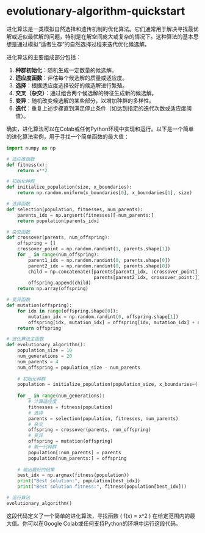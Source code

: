 # evolutionary-algorithm-quickstart
进化算法是一类模拟自然选择和遗传机制的优化算法。它们通常用于解决寻找最优解或近似最优解的问题，特别是在解空间庞大或复杂的情况下。这种算法的基本思想是通过模拟“适者生存”的自然选择过程来迭代优化候选解。

进化算法的主要组成部分包括：
1. **种群初始化**：随机生成一定数量的候选解。
2. **适应度函数**：评估每个候选解的质量或适应度。
3. **选择**：根据适应度选择较好的候选解进行繁殖。
4. **交叉（杂交）**：通过组合两个候选解的特征生成新的候选解。
5. **变异**：随机改变候选解的某些部分，以增加种群的多样性。
6. **迭代**：重复上述步骤直到满足停止条件（如达到指定的迭代次数或适应度阈值）。

确实，进化算法可以在Colab或任何Python环境中实现和运行。以下是一个简单的进化算法实例，用于寻找一个简单函数的最大值：

```python
import numpy as np

# 适应度函数
def fitness(x):
    return x**2

# 初始化种群
def initialize_population(size, x_boundaries):
    return np.random.uniform(x_boundaries[0], x_boundaries[1], size)

# 选择函数
def selection(population, fitnesses, num_parents):
    parents_idx = np.argsort(fitnesses)[-num_parents:]
    return population[parents_idx]

# 杂交函数
def crossover(parents, num_offspring):
    offspring = []
    crossover_point = np.random.randint(1, parents.shape[1])
    for _ in range(num_offspring):
        parent1_idx = np.random.randint(0, parents.shape[0])
        parent2_idx = np.random.randint(0, parents.shape[0])
        child = np.concatenate([parents[parent1_idx, :crossover_point],
                                parents[parent2_idx, crossover_point:]])
        offspring.append(child)
    return np.array(offspring)

# 变异函数
def mutation(offspring):
    for idx in range(offspring.shape[0]):
        mutation_idx = np.random.randint(0, offspring.shape[1])
        offspring[idx, mutation_idx] = offspring[idx, mutation_idx] + np.random.uniform(-1, 1)
    return offspring

# 进化算法主函数
def evolutionary_algorithm():
    population_size = 10
    num_generations = 20
    num_parents = 4
    num_offspring = population_size - num_parents
    
    # 初始化种群
    population = initialize_population(population_size, x_boundaries=(-10, 10))
    
    for _ in range(num_generations):
        # 计算适应度
        fitnesses = fitness(population)
        # 选择
        parents = selection(population, fitnesses, num_parents)
        # 杂交
        offspring = crossover(parents, num_offspring)
        # 变异
        offspring = mutation(offspring)
        # 新一代种群
        population[:num_parents] = parents
        population[num_parents:] = offspring
    
    # 输出最好的结果
    best_idx = np.argmax(fitness(population))
    print("Best solution:", population[best_idx])
    print("Best solution fitness:", fitness(population[best_idx]))

# 运行算法
evolutionary_algorithm()
```

这段代码定义了一个简单的进化算法，寻找函数 \( f(x) = x^2 \) 在给定范围内的最大值。你可以在Google Colab或任何支持Python的环境中运行这段代码。
